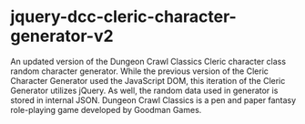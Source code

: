 # jquery-dcc-cleric-character-generator-v2
An updated version of the Dungeon Crawl Classics Cleric character class random character generator.  While the previous version of the Cleric Character Generator used the JavaScript DOM, this iteration of the Cleric Generator utilizes jQuery.  As well, the random data used in generator is stored in internal JSON.  Dungeon Crawl Classics is a pen and paper fantasy role-playing game developed by Goodman Games.  
